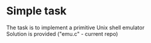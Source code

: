 # Simple task
The task is to implement a primitive Unix shell emulator  
Solution is provided ("emu.c" - current repo)
